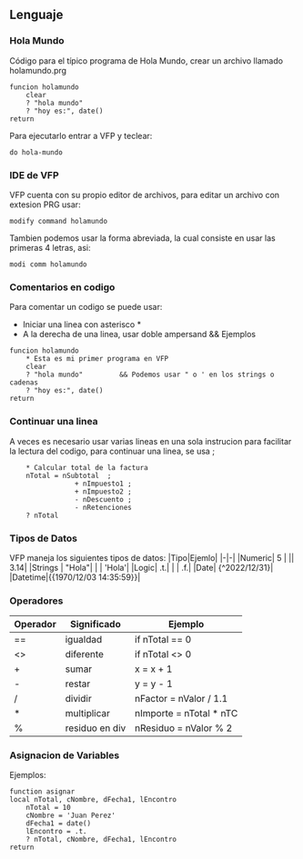 ## Lenguaje

### Hola Mundo

Código para el típico programa de Hola Mundo, crear un archivo llamado holamundo.prg

```
funcion holamundo
    clear
    ? "hola mundo"
    ? "hoy es:", date()
return
```
Para ejecutarlo entrar a VFP y teclear: 
```
do hola-mundo
```

### IDE de VFP
VFP cuenta con su propio editor de archivos, para editar un archivo con extesion PRG usar: 
```
modify command holamundo
```
Tambien podemos usar la forma abreviada, la cual consiste en usar las primeras 4 letras, asi:
```
modi comm holamundo
```

### Comentarios en codigo
Para comentar un codigo se puede usar:
- Iniciar una linea con asterisco *
- A la derecha de una linea, usar doble ampersand &&
Ejemplos
```
funcion holamundo
    * Esta es mi primer programa en VFP 
    clear
    ? "hola mundo"         && Podemos usar " o ' en los strings o cadenas
    ? "hoy es:", date()
return
```


### Continuar una linea
A veces es necesario usar varias lineas en una sola instrucion para facilitar la lectura del codigo, para continuar una linea, se usa ; 
```
    * Calcular total de la factura
    nTotal = nSubtotal  ;
                + nImpuesto1 ;
                + nImpuesto2 ; 
                - nDescuento ;
                - nRetenciones
    ? nTotal

```


### Tipos de Datos
VFP maneja los siguientes tipos de datos:
|Tipo|Ejemlo|
|-|-|
|Numeric| 5 |
|| 3.14|
|Strings | "Hola"|
| | 'Hola'|
|Logic| .t.|
| | .f.|
|Date| {^2022/12/31}|
|Datetime|{{1970/12/03 14:35:59}}|

### Operadores
|Operador|Significado|Ejemplo|
|-|-|-|
|	==	| igualdad |	if nTotal == 0 |
|	<>	| diferente |	if nTotal <> 0 |
|	+	| sumar |	x = x + 1 |
|	-	| restar |	y = y - 1 |
|	/	| dividir |	nFactor = nValor / 1.1 |
|	*	| multiplicar |	nImporte = nTotal * nTC |
|	%	| residuo en div|	nResiduo = nValor % 2 |

### Asignacion de Variables
Ejemplos:
```
function asignar
local nTotal, cNombre, dFecha1, lEncontro
    nTotal = 10
    cNombre = 'Juan Perez'
    dFecha1 = date()
    lEncontro = .t.
    ? nTotal, cNombre, dFecha1, lEncontro
return
```




